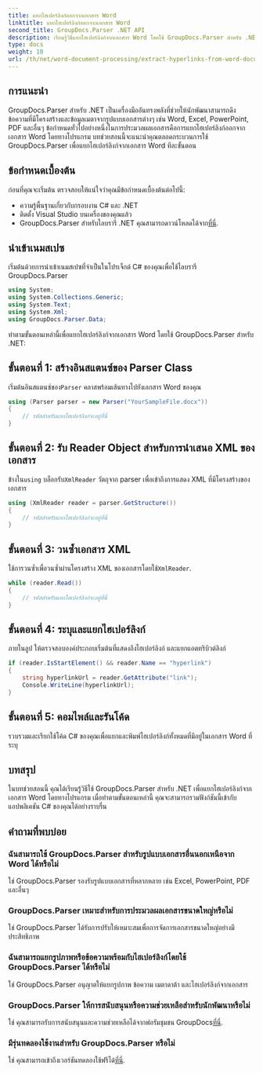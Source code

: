 ```yaml
---
title: แยกไฮเปอร์ลิงก์ออกจากเอกสาร Word
linktitle: แยกไฮเปอร์ลิงก์ออกจากเอกสาร Word
second_title: GroupDocs.Parser .NET API
description: เรียนรู้วิธีแยกไฮเปอร์ลิงก์จากเอกสาร Word โดยใช้ GroupDocs.Parser สำหรับ .NET คำแนะนำทีละขั้นตอนพร้อมตัวอย่างโค้ด
type: docs
weight: 10
url: /th/net/word-document-processing/extract-hyperlinks-from-word-document/
---
```

## การแนะนำ
GroupDocs.Parser สำหรับ .NET เป็นเครื่องมืออันทรงพลังที่ช่วยให้นักพัฒนาสามารถดึงข้อความที่มีโครงสร้างและข้อมูลเมตาจากรูปแบบเอกสารต่างๆ เช่น Word, Excel, PowerPoint, PDF และอื่นๆ ข้อกำหนดทั่วไปอย่างหนึ่งในการประมวลผลเอกสารคือการแยกไฮเปอร์ลิงก์ออกจากเอกสาร Word โดยทางโปรแกรม บทช่วยสอนนี้จะแนะนำคุณตลอดกระบวนการใช้ GroupDocs.Parser เพื่อแยกไฮเปอร์ลิงก์จากเอกสาร Word ทีละขั้นตอน
## ข้อกำหนดเบื้องต้น
ก่อนที่คุณจะเริ่มต้น ตรวจสอบให้แน่ใจว่าคุณมีข้อกำหนดเบื้องต้นต่อไปนี้:
- ความรู้พื้นฐานเกี่ยวกับกรอบงาน C# และ .NET
- ติดตั้ง Visual Studio บนเครื่องของคุณแล้ว
-  GroupDocs.Parser สำหรับไลบรารี .NET คุณสามารถดาวน์โหลดได้จาก[ที่นี่](https://releases.groupdocs.com/parser/net/).
## นำเข้าเนมสเปซ
เริ่มต้นด้วยการนำเข้าเนมสเปซที่จำเป็นในโปรเจ็กต์ C# ของคุณเพื่อใช้ไลบรารี GroupDocs.Parser
```csharp
using System;
using System.Collections.Generic;
using System.Text;
using System.Xml;
using GroupDocs.Parser.Data;
```
ทำตามขั้นตอนเหล่านี้เพื่อแยกไฮเปอร์ลิงก์จากเอกสาร Word โดยใช้ GroupDocs.Parser สำหรับ .NET:
## ขั้นตอนที่ 1: สร้างอินสแตนซ์ของ Parser Class
 เริ่มต้นอินสแตนซ์ของ`Parser` คลาสพร้อมเส้นทางไปยังเอกสาร Word ของคุณ
```csharp
using (Parser parser = new Parser("YourSampleFile.docx"))
{
    // รหัสสำหรับแยกไฮเปอร์ลิงก์จะอยู่ที่นี่
}
```
## ขั้นตอนที่ 2: รับ Reader Object สำหรับการนำเสนอ XML ของเอกสาร
 ข้างใน`using` บล็อกรับ`XmlReader` วัตถุจาก parser เพื่อเข้าถึงการแสดง XML ที่มีโครงสร้างของเอกสาร
```csharp
using (XmlReader reader = parser.GetStructure())
{
    // รหัสสำหรับแยกไฮเปอร์ลิงก์จะอยู่ที่นี่
}
```
## ขั้นตอนที่ 3: วนซ้ำเอกสาร XML
ใช้การวนซ้ำเพื่อวนซ้ำผ่านโครงสร้าง XML ของเอกสารโดยใช้`XmlReader`.
```csharp
while (reader.Read())
{
    // รหัสสำหรับแยกไฮเปอร์ลิงก์จะอยู่ที่นี่
}
```
## ขั้นตอนที่ 4: ระบุและแยกไฮเปอร์ลิงก์
ภายในลูป ให้ตรวจสอบองค์ประกอบเริ่มต้นที่แสดงถึงไฮเปอร์ลิงก์ และแยกแอตทริบิวต์ลิงก์
```csharp
if (reader.IsStartElement() && reader.Name == "hyperlink")
{
    string hyperlinkUrl = reader.GetAttribute("link");
    Console.WriteLine(hyperlinkUrl);
}
```
## ขั้นตอนที่ 5: คอมไพล์และรันโค้ด
รวบรวมและเรียกใช้โค้ด C# ของคุณเพื่อแยกและพิมพ์ไฮเปอร์ลิงก์ทั้งหมดที่มีอยู่ในเอกสาร Word ที่ระบุ
## บทสรุป
ในบทช่วยสอนนี้ คุณได้เรียนรู้วิธีใช้ GroupDocs.Parser สำหรับ .NET เพื่อแยกไฮเปอร์ลิงก์จากเอกสาร Word โดยทางโปรแกรม เมื่อทำตามขั้นตอนเหล่านี้ คุณจะสามารถรวมฟังก์ชันนี้เข้ากับแอปพลิเคชัน C# ของคุณได้อย่างราบรื่น

## คำถามที่พบบ่อย
### ฉันสามารถใช้ GroupDocs.Parser สำหรับรูปแบบเอกสารอื่นนอกเหนือจาก Word ได้หรือไม่
ใช่ GroupDocs.Parser รองรับรูปแบบเอกสารที่หลากหลาย เช่น Excel, PowerPoint, PDF และอื่นๆ
### GroupDocs.Parser เหมาะสำหรับการประมวลผลเอกสารขนาดใหญ่หรือไม่
ใช่ GroupDocs.Parser ได้รับการปรับให้เหมาะสมเพื่อการจัดการเอกสารขนาดใหญ่อย่างมีประสิทธิภาพ
### ฉันสามารถแยกรูปภาพหรือข้อความพร้อมกับไฮเปอร์ลิงก์โดยใช้ GroupDocs.Parser ได้หรือไม่
ใช่ GroupDocs.Parser อนุญาตให้แยกรูปภาพ ข้อความ เมตาดาต้า และไฮเปอร์ลิงก์จากเอกสาร
### GroupDocs.Parser ให้การสนับสนุนหรือความช่วยเหลือสำหรับนักพัฒนาหรือไม่
 ใช่ คุณสามารถรับการสนับสนุนและความช่วยเหลือได้จากฟอรัมชุมชน GroupDocs[ที่นี่](https://forum.groupdocs.com/c/parser/17).
### มีรุ่นทดลองใช้งานสำหรับ GroupDocs.Parser หรือไม่
 ใช่ คุณสามารถเข้าถึงเวอร์ชันทดลองใช้ฟรีได้[ที่นี่](https://releases.groupdocs.com/).